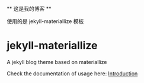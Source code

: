** 这是我的博客 **

使用的是 jekyll-materiallize 模板

# jekyll-materiallize
A jekyll blog theme based on materiallize


Check the documentation of usage here: [Introduction](http://leftstick.github.io/jekyll-materiallize/tutorial/2015/04/10/theme-introduction/)
